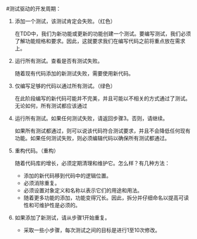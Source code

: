 #测试驱动的开发周期：
1. 添加一个测试，该测试肯定会失败。（红色）

    在TDD中，我们为新功能或更新的功能创建一个测试。要编写测试，我们必须了解功能规格和要求。因此，这就要求我们在编写代码之前将重点放在需求上。

2. 运行所有测试。查看是否有测试失败。

    随着现有代码添加的新测试失败，需要使用新代码。

3. 仅编写足够的代码以通过所有测试。（绿色）

    在此阶段编写的新代码可能并不完美，并且可能以不相关的方式通过了测试。无论如何，所有测试都应该通过

4. 运行所有测试。如果任何测试失败，请返回步骤3。否则，请继续。

    如果所有测试都通过，则可以说该代码符合测试要求，并且不会降低任何现有功能。如果任何测试失败，则必须编辑代码以确保所有测试都通过。

5. 重构代码。（重构）

    随着代码库的增长，必须定期清理和维护它。怎么样？有几种方法：

    + 添加的新代码移到代码中的逻辑位置。
    + 必须消除重复。
    + 必须设置对象定义和名称以表示它们的用途和用法。
    + 随着更多功能的添加，功能变得冗长。因此，拆分并仔细命名以提高可读性和可维护性是必须的。
6. 如果添加了新测试，请从步骤1开始重复。
    + 采取一些小步骤，每次测试之间的目标是进行1至10次修改。



